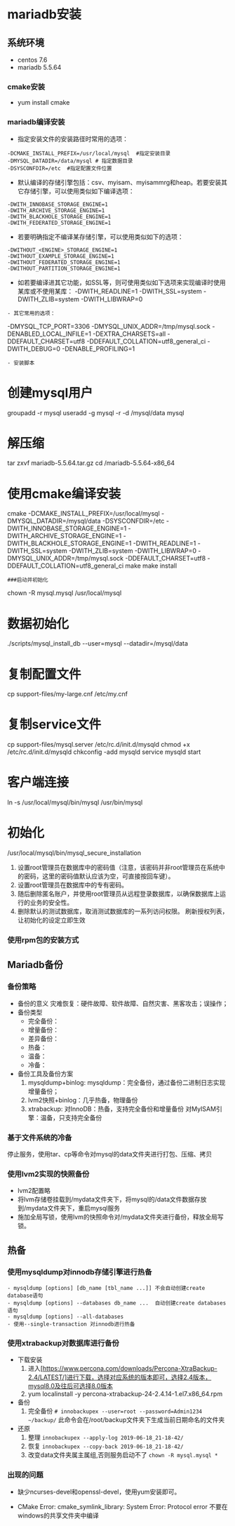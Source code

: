 # mariadb安装
## 系统环境
* centos 7.6
* mariadb 5.5.64

### cmake安装
- yum install cmake

### mariadb编译安装
- 指定安装文件的安装路径时常用的选项：
```
-DCMAKE_INSTALL_PREFIX=/usr/local/mysql  #指定安装目录
-DMYSQL_DATADIR=/data/mysql # 指定数据目录
-DSYSCONFDIR=/etc  #指定配置文件位置
```
- 默认编译的存储引擎包括：csv、myisam、myisammrg和heap。若要安装其它存储引擎，可以使用类似如下编译选项：
```
-DWITH_INNOBASE_STORAGE_ENGINE=1
-DWITH_ARCHIVE_STORAGE_ENGINE=1
-DWITH_BLACKHOLE_STORAGE_ENGINE=1
-DWITH_FEDERATED_STORAGE_ENGINE=1
```
- 若要明确指定不编译某存储引擎，可以使用类似如下的选项：
```
-DWITHOUT_<ENGINE>_STORAGE_ENGINE=1
-DWITHOUT_EXAMPLE_STORAGE_ENGINE=1
-DWITHOUT_FEDERATED_STORAGE_ENGINE=1
-DWITHOUT_PARTITION_STORAGE_ENGINE=1
```
- 如若要编译进其它功能，如SSL等，则可使用类似如下选项来实现编译时使用某库或不使用某库：
-DWITH_READLINE=1
-DWITH_SSL=system
-DWITH_ZLIB=system
-DWITH_LIBWRAP=0
```
- 其它常用的选项：
```
-DMYSQL_TCP_PORT=3306
-DMYSQL_UNIX_ADDR=/tmp/mysql.sock
-DENABLED_LOCAL_INFILE=1
-DEXTRA_CHARSETS=all
-DDEFAULT_CHARSET=utf8
-DDEFAULT_COLLATION=utf8_general_ci
-DWITH_DEBUG=0
-DENABLE_PROFILING=1
```
- 安装脚本
```
# 创建mysql用户
groupadd -r mysql
useradd -g mysql -r -d /mysql/data mysql
# 解压缩
tar zxvf mariadb-5.5.64.tar.gz
cd /mariadb-5.5.64-x86_64
# 使用cmake编译安装
cmake  -DCMAKE_INSTALL_PREFIX=/usr/local/mysql -DMYSQL_DATADIR=/mysql/data -DSYSCONFDIR=/etc -DWITH_INNOBASE_STORAGE_ENGINE=1 -DWITH_ARCHIVE_STORAGE_ENGINE=1 -DWITH_BLACKHOLE_STORAGE_ENGINE=1 -DWITH_READLINE=1 -DWITH_SSL=system -DWITH_ZLIB=system -DWITH_LIBWRAP=0 -DMYSQL_UNIX_ADDR=/tmp/mysql.sock -DDEFAULT_CHARSET=utf8 -DDEFAULT_COLLATION=utf8_general_ci
make
make install
```
###启动并初始化
```
chown -R mysql.mysql /usr/local/mysql
# 数据初始化
./scripts/mysql_install_db --user=mysql --datadir=/mysql/data
# 复制配置文件
cp support-files/my-large.cnf /etc/my.cnf
# 复制service文件
cp support-files/mysql.server /etc/rc.d/init.d/mysqld
chmod +x /etc/rc.d/init.d/mysqld
chkconfig -add mysqld
service mysqld start
# 客户端连接
ln -s /usr/local/mysql/bin/mysql /usr/bin/mysql
# 初始化
/usr/local/mysql/bin/mysql_secure_installation

1. 设置root管理员在数据库中的密码值（注意，该密码并非root管理员在系统中的密码，这里的密码值默认应该为空，可直接按回车键）。
2. 设置root管理员在数据库中的专有密码。
3. 随后删除匿名账户，并使用root管理员从远程登录数据库，以确保数据库上运行的业务的安全性。
4. 删除默认的测试数据库，取消测试数据库的一系列访问权限。
刷新授权列表，让初始化的设定立即生效


### 使用rpm包的安装方式

 
## Mariadb备份
### 备份策略
- 备份的意义
灾难恢复：硬件故障、软件故障、自然灾害、黑客攻击；误操作；
- 备份类型
    - 完全备份：
    - 增量备份：
    - 差异备份：
    - 热备：
    - 温备：
    - 冷备：
- 备份工具及备份方案
    1. mysqldump+binlog: mysqldump：完全备份，通过备份二进制日志实现增量备份；
    1. lvm2快照+binlog：几乎热备，物理备份
    1. xtrabackup: 
			对InnoDB：热备，支持完全备份和增量备份
			对MyISAM引擎：温备，只支持完全备份
### 基于文件系统的冷备
 停止服务，使用tar、cp等命令对mysql的data文件夹进行打包、压缩、拷贝

### 使用lvm2实现的快照备份
 - lvm2配置略
 - 将lvm存储卷挂载到/mydata文件夹下，将mysql的/data文件数据存放到/mydata文件夹下，重启mysql服务
 - 施加全局写锁，使用lvm的快照命令对/mydata文件夹进行备份，释放全局写锁。
## 热备
### 使用mysqldump对innodb存储引擎进行热备
    - mysqldump [options] [db_name [tbl_name ...]] 不会自动创建create database语句
    - mysqldump [options] --databases db_name ...  自动创建create databases语句
    - mysqldump [options] --all-databases
    - 使用--single-transaction 对innodb进行热备
### 使用xtrabackup对数据库进行备份
- 下载安装
    1. 进入[https://www.percona.com/downloads/Percona-XtraBackup-2.4/LATEST/]进行下载，选择对应系统的版本即可，选择2.4版本，mysql8.0及往后可选择8.0版本
    1. yum localinstall -y percona-xtrabackup-24-2.4.14-1.el7.x86_64.rpm
- 备份
    1. 完全备份
    `# innobackupex --user=root --password=Admin1234  ~/backup/`
    此命令会在/root/backup文件夹下生成当前日期命名的文件夹
- 还原
    1. 整理
    `innobackupex --apply-log 2019-06-18_21-18-42/`
    1. 恢复
   `innobackupex --copy-back 2019-06-18_21-18-42/`
    1. 改变data文件夹属主属组,否则服务启动不了
    `chown -R mysql.mysql *`







### 出现的问题
- 缺少ncurses-devel和openssl-devel，使用yum安装即可。

- CMake Error: cmake_symlink_library: System Error: Protocol error
不要在windows的共享文件夹中编译

